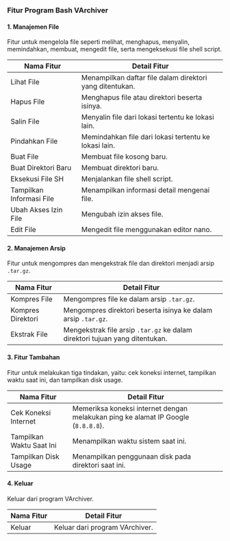 ### Fitur Program Bash VArchiver

#### 1. Manajemen File

Fitur untuk mengelola file seperti melihat, menghapus, menyalin, memindahkan, membuat, mengedit file, serta mengeksekusi file shell script.

| Nama Fitur              | Detail Fitur                                                                                   |
|-------------------------|------------------------------------------------------------------------------------------------|
| Lihat File              | Menampilkan daftar file dalam direktori yang ditentukan.                                         |
| Hapus File              | Menghapus file atau direktori beserta isinya.                                                    |
| Salin File              | Menyalin file dari lokasi tertentu ke lokasi lain.                                                |
| Pindahkan File          | Memindahkan file dari lokasi tertentu ke lokasi lain.                                             |
| Buat File               | Membuat file kosong baru.                                                                       |
| Buat Direktori Baru     | Membuat direktori baru.                                                                         |
| Eksekusi File SH        | Menjalankan file shell script.                                                                  |
| Tampilkan Informasi File| Menampilkan informasi detail mengenai file.                                                      |
| Ubah Akses Izin File    | Mengubah izin akses file.                                                                       |
| Edit File               | Mengedit file menggunakan editor nano.                                                           |

#### 2. Manajemen Arsip

Fitur untuk mengompres dan mengekstrak file dan direktori menjadi arsip `.tar.gz`.

| Nama Fitur              | Detail Fitur                                                                                   |
|-------------------------|------------------------------------------------------------------------------------------------|
| Kompres File            | Mengompres file ke dalam arsip `.tar.gz`.                                                        |
| Kompres Direktori       | Mengompres direktori beserta isinya ke dalam arsip `.tar.gz`.                                    |
| Ekstrak File            | Mengekstrak file arsip `.tar.gz` ke dalam direktori tujuan yang ditentukan.                      |

#### 3. Fitur Tambahan

Fitur untuk melakukan tiga tindakan, yaitu: cek koneksi internet, tampilkan waktu saat ini, dan tampilkan disk usage.

| Nama Fitur              | Detail Fitur                                                                                   |
|-------------------------|------------------------------------------------------------------------------------------------|
| Cek Koneksi Internet    | Memeriksa koneksi internet dengan melakukan ping ke alamat IP Google (`8.8.8.8`).               |
| Tampilkan Waktu Saat Ini| Menampilkan waktu sistem saat ini.                                                              |
| Tampilkan Disk Usage    | Menampilkan penggunaan disk pada direktori saat ini.                                             |

#### 4. Keluar

Keluar dari program VArchiver.

| Nama Fitur              | Detail Fitur                                                                                   |
|-------------------------|------------------------------------------------------------------------------------------------|
| Keluar                  | Keluar dari program VArchiver.                                                                  |
